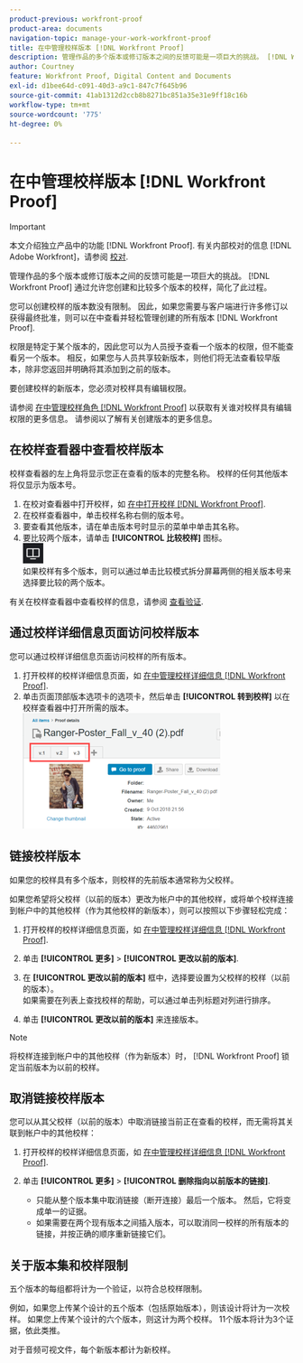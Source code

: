```yaml
---
product-previous: workfront-proof
product-area: documents
navigation-topic: manage-your-work-workfront-proof
title: 在中管理校样版本 [!DNL Workfront Proof]
description: 管理作品的多个版本或修订版本之间的反馈可能是一项巨大的挑战。 [!DNL Workfront Proof] 通过允许您创建和比较多个版本的校样，简化了此过程。
author: Courtney
feature: Workfront Proof, Digital Content and Documents
exl-id: d1bee64d-c091-40d3-a9c1-847c7f645b96
source-git-commit: 41ab1312d2ccb8b8271bc851a35e31e9ff18c16b
workflow-type: tm+mt
source-wordcount: '775'
ht-degree: 0%

---
```


# 在中管理校样版本 [!DNL Workfront Proof]

>[!IMPORTANT]
>
>本文介绍独立产品中的功能 [!DNL Workfront Proof]. 有关内部校对的信息 [!DNL Adobe Workfront]，请参阅 [校对](../../../review-and-approve-work/proofing/proofing.md).

管理作品的多个版本或修订版本之间的反馈可能是一项巨大的挑战。 [!DNL Workfront Proof] 通过允许您创建和比较多个版本的校样，简化了此过程。

您可以创建校样的版本数没有限制。 因此，如果您需要与客户端进行许多修订以获得最终批准，则可以在中查看并轻松管理创建的所有版本 [!DNL Workfront Proof].

权限是特定于某个版本的，因此您可以为人员授予查看一个版本的权限，但不能查看另一个版本。 相反，如果您与人员共享较新版本，则他们将无法查看较早版本，除非您返回并明确将其添加到之前的版本。

要创建校样的新版本，您必须对校样具有编辑权限。

请参阅 [在中管理校样角色 [!DNL Workfront Proof]](../../../workfront-proof/wp-work-proofsfiles/share-proofs-and-files/manage-proof-roles.md) 以获取有关谁对校样具有编辑权限的更多信息。 请参阅以了解有关创建版本的更多信息。

## 在校样查看器中查看校样版本

校样查看器的左上角将显示您正在查看的版本的完整名称。 校样的任何其他版本将仅显示为版本号。

1. 在校对查看器中打开校样，如 [在中打开校样 [!DNL Workfront Proof]](../../../workfront-proof/wp-work-proofsfiles/review-proofs-wpv/open-proof.md).
1. 在校样查看器中，单击校样名称右侧的版本号。
1. 要查看其他版本，请在单击版本号时显示的菜单中单击其名称。
1. 要比较两个版本，请单击 **[!UICONTROL 比较校样]** 图标。\
   ![Compare_Proods_button.png](assets/compare-proofs-button.png)\
   如果校样有多个版本，则可以通过单击比较模式拆分屏幕两侧的相关版本号来选择要比较的两个版本。

有关在校样查看器中查看校样的信息，请参阅 [查看验证](../../../review-and-approve-work/proofing/reviewing-proofs-within-workfront/review-a-proof/review-a-proof.md).

## 通过校样详细信息页面访问校样版本

您可以通过校样详细信息页面访问校样的所有版本。

1. 打开校样的校样详细信息页面，如 [在中管理校样详细信息 [!DNL Workfront Proof]](../../../workfront-proof/wp-work-proofsfiles/manage-your-work/manage-proof-details.md).
1. 单击页面顶部版本选项卡的选项卡，然后单击 **[!UICONTROL 转到校样]** 以在校样查看器中打开所需的版本。\
   ![Version_tabs_on_Proof_Details_page.png](assets/version-tabs-on-proof-details-page-350x205.png)

## 链接校样版本

如果您的校样具有多个版本，则校样的先前版本通常称为父校样。

如果您希望将父校样（以前的版本）更改为帐户中的其他校样，或将单个校样连接到帐户中的其他校样（作为其他校样的新版本），则可以按照以下步骤轻松完成：

1. 打开校样的校样详细信息页面，如 [在中管理校样详细信息 [!DNL Workfront Proof]](../../../workfront-proof/wp-work-proofsfiles/manage-your-work/manage-proof-details.md).
1. 单击 **[!UICONTROL 更多]** > **[!UICONTROL 更改以前的版本]**.

1. 在 **[!UICONTROL 更改以前的版本]** 框中，选择要设置为父校样的校样（以前的版本）。\
   如果需要在列表上查找校样的帮助，可以通过单击列标题对列进行排序。

1. 单击 **[!UICONTROL 更改以前的版本]** 来连接版本。

>[!NOTE]
>
>将校样连接到帐户中的其他校样（作为新版本）时， [!DNL Workfront Proof] 锁定当前版本为以前的校样。

## 取消链接校样版本

您可以从其父校样（以前的版本）中取消链接当前正在查看的校样，而无需将其关联到帐户中的其他校样：

1. 打开校样的校样详细信息页面，如 [在中管理校样详细信息 [!DNL Workfront Proof]](../../../workfront-proof/wp-work-proofsfiles/manage-your-work/manage-proof-details.md).
1. 单击 **[!UICONTROL 更多]** > **[!UICONTROL 删除指向以前版本的链接]**.

   * 只能从整个版本集中取消链接（断开连接）最后一个版本。 然后，它将变成单一的证据。
   * 如果需要在两个现有版本之间插入版本，可以取消同一校样的所有版本的链接，并按正确的顺序重新链接它们。

## 关于版本集和校样限制

五个版本的每组都将计为一个验证，以符合总校样限制。

例如，如果您上传某个设计的五个版本（包括原始版本），则该设计将计为一次校样。 如果您上传某个设计的六个版本，则这计为两个校样。 11个版本将计为3个证据，依此类推。

对于音频可视文件，每个新版本都计为新校样。
